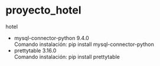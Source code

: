 # proyecto_hotel
hotel
<ul>
<li>mysql-connector-python 9.4.0 </br>Comando instalación: pip install mysql-connector-python
<li>prettytable 3.16.0 </br>Comando instalación: pip install prettytable